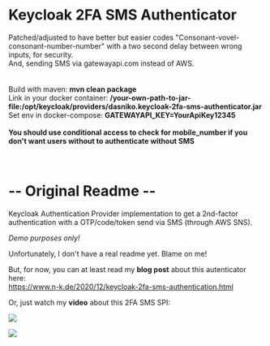 # Keycloak 2FA SMS Authenticator
Patched/adjusted to have better but easier codes "Consonant-vovel-consonant-number-number" with a two second delay between wrong inputs, for security. 
<br/>
And, sending SMS via gatewayapi.com instead of AWS. <br/>
<br/><br/>
Build with maven: **mvn clean package** <br/>
Link in your docker container: **/your-own-path-to-jar-file:/opt/keycloak/providers/dasniko.keycloak-2fa-sms-authenticator.jar** <br/>
Set env in docker-compose: **GATEWAYAPI_KEY=YourApiKey12345** <br/>
<br/>
**You should use conditional access to check for mobile_number if you don't want users without to authenticate without SMS**
<br/><br/><br/>


# -- Original Readme -- 


Keycloak Authentication Provider implementation to get a 2nd-factor authentication with a OTP/code/token send via SMS (through AWS SNS).

_Demo purposes only!_

Unfortunately, I don't have a real readme yet.
Blame on me!

But, for now, you can at least read my **blog post** about this autenticator here:  
https://www.n-k.de/2020/12/keycloak-2fa-sms-authentication.html

Or, just watch my **video** about this 2FA SMS SPI:

[![](http://img.youtube.com/vi/GQi19817fFk/maxresdefault.jpg)](http://www.youtube.com/watch?v=GQi19817fFk "")

[![](http://img.youtube.com/vi/FHJ5WOx1es0/maxresdefault.jpg)](http://www.youtube.com/watch?v=FHJ5WOx1es0 "")
